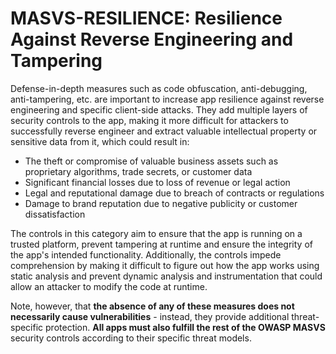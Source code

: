# MASVS-RESILIENCE: Resilience Against Reverse Engineering and Tampering

Defense-in-depth measures such as code obfuscation, anti-debugging, anti-tampering, etc. are important to increase app resilience against reverse engineering and specific client-side attacks. They add multiple layers of security controls to the app, making it more difficult for attackers to successfully reverse engineer and extract valuable intellectual property or sensitive data from it, which could result in:

- The theft or compromise of valuable business assets such as proprietary algorithms, trade secrets, or customer data
- Significant financial losses due to loss of revenue or legal action
- Legal and reputational damage due to breach of contracts or regulations
- Damage to brand reputation due to negative publicity or customer dissatisfaction

The controls in this category aim to ensure that the app is running on a trusted platform, prevent tampering at runtime and ensure the integrity of the app's intended functionality. Additionally, the controls impede comprehension by making it difficult to figure out how the app works using static analysis and prevent dynamic analysis and instrumentation that could allow an attacker to modify the code at runtime.

Note, however, that **the absence of any of these measures does not necessarily cause vulnerabilities** - instead, they provide additional threat-specific protection. **All apps must also fulfill the rest of the OWASP MASVS** security controls according to their specific threat models.
